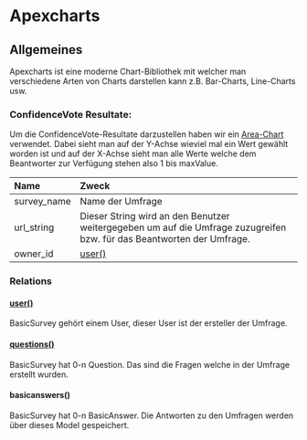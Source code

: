 # Apexcharts

## Allgemeines

Apexcharts ist eine moderne Chart-Bibliothek mit welcher man verschiedene Arten von Charts darstellen kann z.B. Bar-Charts, Line-Charts usw.

### ConfidenceVote Resultate:

Um die ConfidenceVote-Resultate darzustellen haben wir ein [Area-Chart](https://apexcharts.com/vue-chart-demos/area-charts/basic/) verwendet. Dabei sieht man auf der Y-Achse wieviel mal ein Wert gewählt worden ist und auf der X-Achse sieht man alle Werte welche dem Beantworter zur Verfügung stehen also 1 bis maxValue.

| Name | Zweck |
| :--- | :--- |
| survey\_name | Name der Umfrage |
| url\_string | Dieser String wird an den Benutzer weitergegeben um auf die Umfrage zuzugreifen bzw. für das Beantworten der Umfrage. |
| owner\_id | [user\(\)](basicsurvey.md#user) |

### Relations

#### [user\(\)](../user.md)

BasicSurvey gehört einem User, dieser User ist der ersteller der Umfrage.

#### [questions\(\)](question.md)

BasicSurvey hat 0-n Question. Das sind die Fragen welche in der Umfrage erstellt wurden.

#### basicanswers\(\)

BasicSurvey hat 0-n BasicAnswer. Die Antworten zu den Umfragen werden über dieses Model gespeichert.

<!--stackedit_data:
eyJoaXN0b3J5IjpbLTE0MzM5MTAxNTUsLTE4NTU3MzExNjUsMz
YyMzA3M119
-->